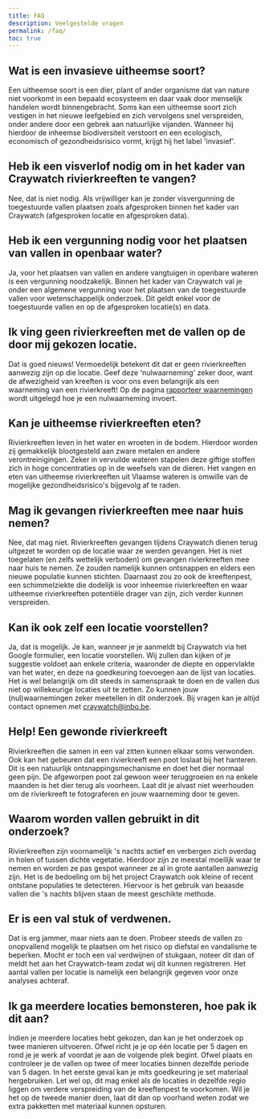 ```yaml
---
title: FAQ
description: Veelgestelde vragen
permalink: /faq/
toc: true
---
```


## Wat is een invasieve uitheemse soort?

Een uitheemse soort is een dier, plant of ander organisme dat van nature niet voorkomt in een bepaald ecosysteem en daar vaak door menselijk handelen wordt binnengebracht. Soms kan een uitheemse soort zich vestigen in het nieuwe leefgebied en zich vervolgens snel verspreiden, onder andere door een gebrek aan natuurlijke vijanden. Wanneer hij hierdoor de inheemse biodiversiteit verstoort en een ecologisch, economisch of gezondheidsrisico vormt, krijgt hij het label 'invasief'.

## Heb ik een visverlof nodig om in het kader van Craywatch rivierkreeften te vangen?

Nee, dat is niet nodig. Als vrijwilliger kan je zonder visvergunning de toegestuurde vallen plaatsen zoals afgesproken binnen het kader van Craywatch (afgesproken locatie en afgesproken data).

## Heb ik een vergunning nodig voor het plaatsen van vallen in openbaar water?

Ja, voor het plaatsen van vallen en andere vangtuigen in openbare wateren is een vergunning noodzakelijk. Binnen het kader van Craywatch val je onder een algemene vergunning voor het plaatsen van de toegestuurde vallen voor wetenschappelijk onderzoek. Dit geldt enkel voor de toegestuurde vallen en op de afgesproken locatie(s) en data.

## Ik ving geen rivierkreeften met de vallen op de door mij gekozen locatie.

Dat is goed nieuws! Vermoedelijk betekent dit dat er geen rivierkreeften aanwezig zijn op die locatie. Geef deze 'nulwaarneming' zeker door, want de afwezigheid van kreeften is voor ons even belangrijk als een waarneming van een rivierkreeft! Op de pagina [rapporteer waarnemingen](/waarnemingen/) wordt uitgelegd hoe je een nulwaarneming invoert.

## Kan je uitheemse rivierkreeften eten? 

Rivierkreeften leven in het water en wroeten in de bodem. Hierdoor worden zij gemakkelijk blootgesteld aan zware metalen en andere verontreinigingen. Zeker in vervuilde wateren stapelen deze giftige stoffen zich in hoge concentraties op in de weefsels van de dieren. Het vangen en eten van uitheemse rivierkreeften uit Vlaamse wateren is omwille van de mogelijke gezondheidsrisico's bijgevolg af te raden.

## Mag ik gevangen rivierkreeften mee naar huis nemen?

Nee, dat mag niet. Rivierkreeften gevangen tijdens Craywatch dienen terug uitgezet te worden op de locatie waar ze werden gevangen. Het is niet toegelaten (en zelfs wettelijk verboden) om gevangen rivierkreeften mee naar huis te nemen. Ze zouden namelijk kunnen ontsnappen en elders een nieuwe populatie kunnen stichten. Daarnaast zou zo ook de kreeftenpest,  een schimmelziekte die dodelijk is voor inheemse rivierkreeften en waar uitheemse rivierkreeften potentiële drager van zijn, zich verder kunnen verspreiden.

## Kan ik ook zelf een locatie voorstellen?

Ja, dat is mogelijk. Je kan, wanneer je je aanmeldt bij Craywatch via het Google formulier, een locatie voorstellen. Wij zullen dan kijken of je suggestie voldoet aan enkele criteria, waaronder de diepte en oppervlakte van het water,  en deze na goedkeuring toevoegen aan de lijst van locaties. Het is wel belangrijk om dit steeds in samenspraak te doen en de vallen dus niet op willekeurige locaties uit te zetten. Zo kunnen jouw (nul)waarnemingen zeker meetellen in dit onderzoek. Bij vragen kan je altijd contact opnemen met <craywatch@inbo.be>.

## Help! Een gewonde rivierkreeft

Rivierkreeften die samen in een val zitten kunnen elkaar soms verwonden. Ook kan het gebeuren dat een rivierkreeft een poot loslaat bij het hanteren. Dit is een natuurlijk ontsnappingsmechanisme en doet het dier normaal geen pijn. De afgeworpen poot zal gewoon weer teruggroeien en na enkele maanden is het dier terug als voorheen. Laat dit je alvast niet weerhouden om de rivierkreeft te fotograferen en jouw waarneming door te geven.

## Waarom worden vallen gebruikt in dit onderzoek?

Rivierkreeften zijn voornamelijk 's nachts actief en verbergen zich overdag in holen of tussen dichte vegetatie. Hierdoor zijn ze meestal moeilijk waar te nemen en worden ze pas gespot wanneer ze al in grote aantallen aanwezig zijn. Het is de bedoeling om bij het project Craywatch ook kleine of recent ontstane populaties te detecteren. Hiervoor is het gebruik van beaasde vallen die 's nachts blijven staan de meest geschikte methode.

## Er is een val stuk of verdwenen.

Dat is erg jammer, maar niets aan te doen. Probeer steeds de vallen zo onopvallend mogelijk te plaatsen om het risico op diefstal en vandalisme te beperken. Mocht er toch een val verdwijnen of stukgaan, noteer dit dan of meldt het aan het Craywatch-team zodat wij dit kunnen registreren. Het aantal vallen per locatie is namelijk een belangrijk gegeven voor onze analyses achteraf.

## Ik ga meerdere locaties bemonsteren, hoe pak ik dit aan?

Indien je meerdere locaties hebt gekozen, dan kan je het onderzoek op twee manieren uitvoeren. Ofwel richt je je op één locatie per 5 dagen en rond je je werk af voordat je aan de volgende plek begint. Ofwel plaats en controleer je de vallen op twee of meer locaties binnen dezelfde periode van 5 dagen. In het eerste geval kan je mits goedkeuring je set materiaal hergebruiken. Let wel op, dit mag enkel als de locaties in dezelfde regio liggen om verdere verspreiding van de kreeftenpest te voorkomen. Wil je het op de tweede manier doen, laat dit dan op voorhand weten zodat we extra pakketten met materiaal kunnen opsturen.
